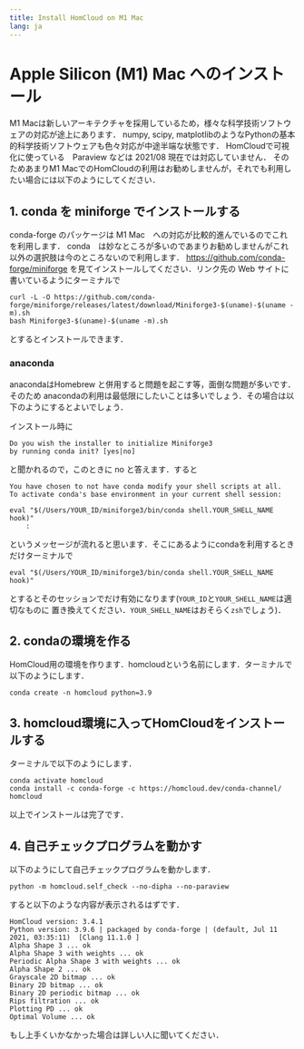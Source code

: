 ```yaml
---
title: Install HomCloud on M1 Mac
lang: ja
---
```


# Apple Silicon (M1) Mac へのインストール

M1 Macは新しいアーキテクチャを採用しているため，様々な科学技術ソフトウェアの対応が途上にあります．
numpy, scipy, matplotlibのようなPythonの基本的科学技術ソフトウェアも色々対応が中途半端な状態です．
HomCloudで可視化に使っている　Paraview などは 2021/08 現在では対応していません．
そのためあまりM1 MacでのHomCloudの利用はお勧めしませんが，それでも利用したい場合には以下のようにしてください．

## 1. conda を miniforge でインストールする
conda-forge のパッケージは M1 Mac　への対応が比較的進んでいるのでこれを利用します．
conda　は妙なところが多いのであまりお勧めしませんがこれ以外の選択肢は今のところないので利用します．
<https://github.com/conda-forge/miniforge> を見てインストールしてください．リンク先の Web サイトに書いているようにターミナルで

    curl -L -O https://github.com/conda-forge/miniforge/releases/latest/download/Miniforge3-$(uname)-$(uname -m).sh
    bash Miniforge3-$(uname)-$(uname -m).sh

とするとインストールできます．

### anaconda

anacondaはHomebrew と併用すると問題を起こす等，面倒な問題が多いです．そのため
anacondaの利用は最低限にしたいことは多いでしょう．その場合は以下のようにするとよいでしょう．

インストール時に

    Do you wish the installer to initialize Miniforge3
    by running conda init? [yes|no]
    
と聞かれるので，このときに no と答えます．すると

    You have chosen to not have conda modify your shell scripts at all.
    To activate conda's base environment in your current shell session:
    
    eval "$(/Users/YOUR_ID/miniforge3/bin/conda shell.YOUR_SHELL_NAME hook)" 
        :

というメッセージが流れると思います．そこにあるようにcondaを利用するときだけターミナルで

    eval "$(/Users/YOUR_ID/miniforge3/bin/conda shell.YOUR_SHELL_NAME hook)" 
    
とするとそのセッションでだけ有効になります(`YOUR_ID`と`YOUR_SHELL_NAME`は適切なものに
置き換えてください．`YOUR_SHELL_NAME`はおそらく`zsh`でしょう)．

## 2. condaの環境を作る

HomCloud用の環境を作ります．homcloudという名前にします．ターミナルで以下のようにします．

    conda create -n homcloud python=3.9

## 3. homcloud環境に入ってHomCloudをインストールする

ターミナルで以下のようにします．

    conda activate homcloud
    conda install -c conda-forge -c https://homcloud.dev/conda-channel/ homcloud

以上でインストールは完了です．

## 4. 自己チェックプログラムを動かす

以下のようにして自己チェックプログラムを動かします．

    python -m homcloud.self_check --no-dipha --no-paraview

すると以下のような内容が表示されるはずです．

    HomCloud version: 3.4.1
    Python version: 3.9.6 | packaged by conda-forge | (default, Jul 11 2021, 03:35:11)  [Clang 11.1.0 ]
    Alpha Shape 3 ... ok
    Alpha Shape 3 with weights ... ok
    Periodic Alpha Shape 3 with weights ... ok
    Alpha Shape 2 ... ok
    Grayscale 2D bitmap ... ok
    Binary 2D bitmap ... ok
    Binary 2D periodic bitmap ... ok
    Rips filtration ... ok
    Plotting PD ... ok
    Optimal Volume ... ok

もし上手くいかなかった場合は詳しい人に聞いてください．

